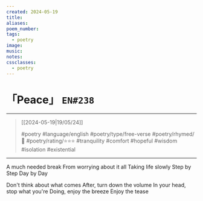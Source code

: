 ```yaml
---
created: 2024-05-19
title:
aliases:
poem_number:
tags:
  - poetry
image:
music:
notes:
cssclasses:
  - poetry
---
```

# 「Peace」 `EN#238`

---

> [[2024-05-19|19/05/24]]
> 
> #poetry 
> #language/english 
> #poetry/type/free-verse 
> #poetry/rhymed/🔴 
> #poetry/rating/⭐⭐⭐ 
> #tranquility #comfort #hopeful #wisdom #isolation #existential 

---

A much needed break
From worrying about it all
Taking life slowly
Step by
Step
Day by
Day

Don't think about what comes
After, turn down the volume
In your head, stop what you're
Doing, enjoy the breeze
Enjoy the tease